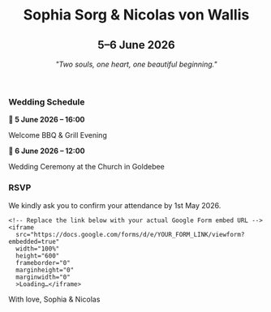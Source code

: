 <!DOCTYPE html>
<html lang="en">
<head>
  <meta charset="UTF-8" />
  <meta name="viewport" content="width=device-width, initial-scale=1.0" />
  <title>Sophia & Nicolas' Wedding</title>
  <link rel="stylesheet" href="style.css" />
</head>
<body>
  <header>
    <h1>Sophia Sorg & Nicolas von Wallis</h1>
    <h2>5–6 June 2026</h2>
    <p style="margin-top: 1rem; font-style: italic;">"Two souls, one heart, one beautiful beginning."</p>
  </header>

  <section id="details">
    <h3>Wedding Schedule</h3>
    <p><strong>📅 5 June 2026 – 16:00</strong></p>
    <p>Welcome BBQ & Grill Evening</p>
    <p><strong>📅 6 June 2026 – 12:00</strong></p>
    <p>Wedding Ceremony at the Church in Goldebee</p>
  </section>

  <section id="rsvp">
    <h3>RSVP</h3>
    <p>We kindly ask you to confirm your attendance by 1st May 2026.</p>

    <!-- Replace the link below with your actual Google Form embed URL -->
    <iframe 
      src="https://docs.google.com/forms/d/e/YOUR_FORM_LINK/viewform?embedded=true" 
      width="100%" 
      height="600" 
      frameborder="0" 
      marginheight="0" 
      marginwidth="0"
      >Loading…</iframe>
  </section>

  <footer>
    <p>With love, Sophia & Nicolas</p>
  </footer>
</body>
</html>
